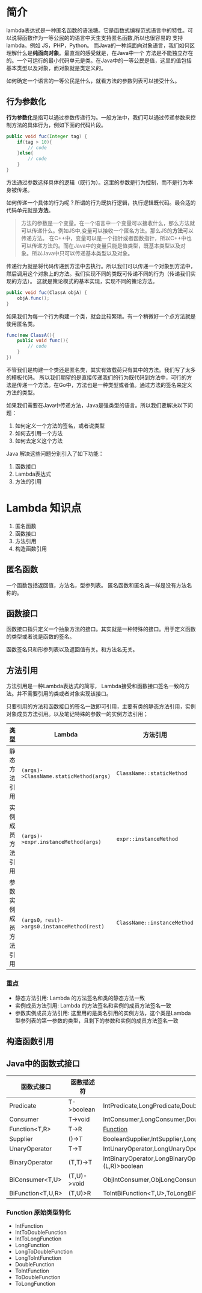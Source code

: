 # 简介
lambda表达式是一种匿名函数的语法糖。它是函数式编程范式语言中的特性。可以说将函数作为一等公民的的语言中天生支持匿名函数,所以也很容易的
支持lambda。例如 JS，PHP，Python。 而Java的一种纯面向对象语言，我们如何区理解什么是**纯面向对象**。最直观的感受就是，在Java中一个
方法是不能独立存在的。一个可运行的最小代码单元是类。在Java中的一等公民是值，这里的值包括基本类型以及对象，而对象就是类定义的。

如何确定一个语言的一等公民是什么，就看方法的参数列表可以接受什么。

## 行为参数化

**行为参数化**是指可以通过参数传递行为。一般方法中，我们可以通过传递参数来控制方法的具体行为，例如下面的代码片段。
```java
public void fuc(Integer tag) {
    if(tag > 10){
        // code
    }else{
        // code
    }
}
```
方法通过参数选择具体的逻辑（既行为）。这里的参数是行为控制，而不是行为本身被传递。

如何传递一个具体的行为呢？所谓的行为既执行逻辑，执行逻辑既代码。最合适的代码单元就是**方法**。
> 方法的参数是一个变量。在一个语言中一个变量可以接收什么，那么方法就可以传递什么。例如JS中,变量可以接收一个匿名方法。那么JS的**方法**可以传递方法。
> 在C++中，变量可以是一个指针或者函数指针，所以C++中也可以传递方法的。而在Java中的变量只能是值类型，既基本类型以及对象。所以Java中只可以传递基本类型以及对象。

传递行为就是将代码传递到方法中去执行。所以我们可以传递一个对象到方法中，然后调用这个对象上的方法。我们实现不同的类既可传递不同的行为（传递我们实现的方法）。
这就是策论模式的基本实现，实现不同的策论方法。
```java
public void fuc(ClassA objA) {
    objA.func();
}
```

如果我们为每一个行为构建一个类，就会比较繁琐。有一个稍微好一个点方法就是使用匿名类。
```java
func(new ClassA(){
    public void func(){
        // code
    }
})
```

不管我们是构建一个类还是匿名类，其实有效载荷只有其中的方法。我们写了太多的模板代码。
所以我们期望的是直接传递我们的行为既代码到方法中，可行的方法是传递一个方法。在Go中，方法也是一种类型或者值。通过方法的签名来定义方法的类型。

如果我们需要在Java中传递方法，Java是强类型的语言。所以我们要解决以下问题：
1. 如何定义一个方法的签名，或者说类型
2. 如何去引用一个方法
3. 如何去定义这个方法

Java 解决这些问题分别引入了如下功能：
1. 函数接口
2. Lambda表达式
3. 方法的引用

# Lambda 知识点

1. 匿名函数
2. 函数接口
3. 方法引用
4. 构造函数引用

## 匿名函数

一个函数包括返回值，方法名，型参列表。 匿名函数和匿名类一样是没有方法名称的。

## 函数接口

函数接口指只定义一个抽象方法的接口。其实就是一种特殊的接口。用于定义函数的类型或者说是函数的签名。

函数签名只和形参列表以及返回值有关。和方法名无关。

## 方法引用

方法引用是一种Lambda表达式的简写， Lambda接受和函数接口签名一致的方法。并不需要引用的类或者对象实现该接口。

只要引用的方法和函数接口的签名一致即可引用，主要有类的静态方法引用，实例对象成员方法引用。以及笔记特殊的参数一的实例方法引用；

| 类型                 | Lambda                                      | 方法引用                    |
| -------------------- | ------------------------------------------- | --------------------------- |
| 静态方法引用         | `(args)->ClassName.staticMethod(args)`      | `ClassName::staticMethod`   |
| 实例成员方法引用     | `(args)->expr.instanceMethod(args)`         | `expr::instanceMethod`      |
| 参数实例成员方法引用 | `(args0，rest)->args0.instanceMethod(rest)` | `ClassName::instanceMethod` |

### 重点

- 静态方法引用: Lambda 的方法签名和类的静态方法一致
- 实例成员方法引用: Lambda 的方法签名和实例的成员方法签名一致
- 参数实例成员方法引用: 这里用的是类名引用的实例方法，这个类是Lambda型参列表的第一参数的类型，且剩下的参数和实例的成员方法签名一致

## 构造函数引用



## Java中的函数式接口
| 函数式接口        | 函数描述符  | 原始类型特化                                                                           |
| ----------------- | ----------- | -------------------------------------------------------------------------------------- |
| Predicate<T>      | T->boolean  | IntPredicate,LongPredicate,DoublePredicate                                             |
| Consumer<T>       | T->void     | IntConsumer,LongConsumer,DoubleConsumer                                                |
| Function<T,R>     | T->R        | [Function](#function-原始类型特化)                                                     |
| Supplier<T>       | ()->T       | BooleanSupplier,IntSupplier,LongSupplier,DoubleSupplier                                |
| UnaryOperator<T>  | T->T        | IntUnaryOperator,LongUnaryOperator,DoubleUnaryOperator                                 |
| BinaryOperator<T> | (T,T)->T    | IntBinaryOperator,LongBinaryOperator,DoubleBinaryOperatorBiPredicate<L,R>(L,R)>boolean |
| BiConsumer<T,U>   | (T,U)->void | ObjIntConsumer<T>,ObjLongConsumer<T>,ObjDoubleConsumer<T>                              |
| BiFunction<T,U,R> | (T,U)>R     | ToIntBiFunction<T,U>,ToLongBiFunction<T,U>,ToDoubleBiFunction<T,U>                     |

### Function 原始类型特化 
- IntFunction<R>
- IntToDoubleFunction
- IntToLongFunction
- LongFunction<R>
- LongToDoubleFunction
- LongToIntFunction
- DoubleFunction<R>
- ToIntFunction<T>
- ToDoubleFunction<T>
- ToLongFunction<T>